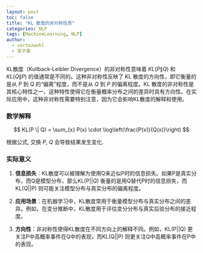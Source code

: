 ```yaml
---
layout: post
toc: false
title: "KL 散度的非对称性质"
categories: NLP
tags: [MachineLearning, NLP]
author:
  - vortezwohl
  - 吴子豪
---
```

KL散度（Kullback-Leibler Divergence）的非对称性意味着 $KL(P\|Q)$ 和 $KL(Q\|P)$ 的值通常是不同的。这种非对称性反映了 KL 散度的方向性，即它衡量的是从 $P$ 到 $Q$ 的“偏离”程度，而不是从 $Q$ 到 $P$ 的偏离程度。KL 散度的非对称性是其核心特性之一，这种特性使得它在衡量概率分布之间的差异时具有方向性。在实际应用中，这种非对称性需要特别注意，因为它会影响KL散度的解释和使用。

### 数学解释

$$
KL(P \| Q) = \sum_{x} P(x) \cdot \log\left(\frac{P(x)}{Q(x)}\right)
$$

根据公式, 交换 $P$, $Q$ 会导致结果发生变化.

### 实际意义

1. **信息损失**：KL散度可以被理解为使用Q来近似P时的信息损失。如果P是真实分布，而Q是模型分布，那么KL(P||Q) 衡量的是用Q替代P时的信息损失，而KL(Q||P) 则可能关注模型分布与真实分布的偏离程度。

2. **应用场景**：在机器学习中，KL散度常用于衡量模型分布与真实分布之间的差异。例如，在变分推断中，KL散度用于评估变分分布与真实后验分布的接近程度。

3. **方向性**：非对称性使得KL散度在不同方向上的解释不同。例如，KL(P||Q) 更关注P中高概率事件在Q中的表现，而KL(Q||P) 则更关注Q中高概率事件在P中的表现。
